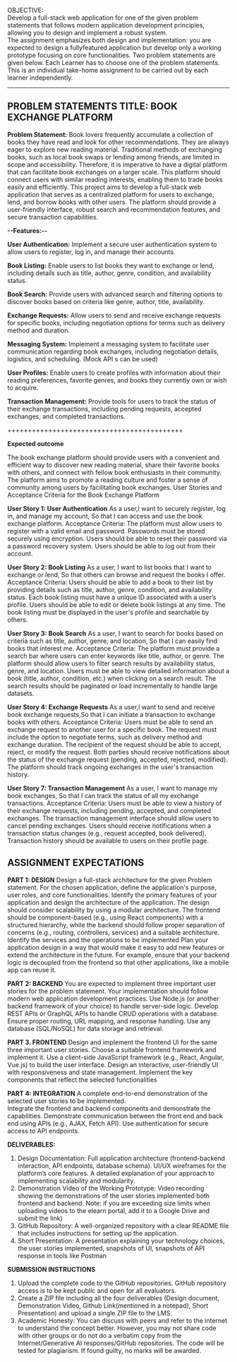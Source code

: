 OBJECTIVE:  
Develop a full-stack web application for one of the given problem statements that follows modern application development principles, allowing you to design and implement a robust system.  
The assignment emphasizes both design and implementation: you are expected to design a fullyfeatured application but develop only a working prototype focusing on core functionalities. 
Two problem statements are given below. Each Learner has to choose one of the problem statements.  
This is an individual take-home assignment to be carried out by each learner independently. 
*******************************************
PROBLEM STATEMENTS 
TITLE: BOOK EXCHANGE PLATFORM 
----------------------------------
**Problem Statement:**
Book lovers frequently accumulate a collection of books they have read and look for other recommendations. They are always eager to explore new reading material. 
Traditional methods of exchanging books, such as local book swaps or lending among friends, are limited in scope and accessibility. 
Therefore, it is imperative to have a digital platform that can facilitate book exchanges on a larger scale. This platform should connect users with similar reading interests, 
enabling them to trade books easily and efficiently. This project aims to develop a full-stack web application that serves as a centralized platform for users to exchange, lend, and borrow books with other users. 
The platform should provide a user-friendly interface, robust search and recommendation features, and secure transaction capabilities. 

**--Features:--** 

**User Authentication:** Implement a secure user authentication system to allow users to register, log in, and manage their accounts. 

**Book Listing:** Enable users to list books they want to exchange or lend, including details such as title, author, genre, condition, and availability status. 

**Book Search:** Provide users with advanced search and filtering options to discover books based on criteria like genre, author, title, availability. 

**Exchange Requests:** Allow users to send and receive exchange requests for specific books, including negotiation options for terms such as delivery method and duration. 

**Messaging System:** Implement a messaging system to facilitate user communication regarding book exchanges, including negotiation details, logistics, and scheduling. (Mock API s can be used) 

**User Profiles:** Enable users to create profiles with information about their reading preferences, favorite genres, and books they currently own or wish to acquire. 

**Transaction Management:** Provide tools for users to track the status of their exchange transactions, including pending requests, accepted exchanges, and completed transactions. 

+++++++++++++++++++++++++++++++++++++++++++

**Expected outcome** 

The book exchange platform should provide users with a convenient and efficient way to discover new reading material, share their favorite books with others, 
and connect with fellow book enthusiasts in their community. The platform aims to promote a reading culture and foster a sense of community among users by facilitating book exchanges. 
User Stories and Acceptance Criteria for the Book Exchange Platform 
 
**User Story 1: User Authentication** 
As a user,I want to securely register, log in, and manage my account, So that I can access and use the book exchange platform. 
Acceptance Criteria: 
The platform must allow users to register with a valid email and password. 
Passwords must be stored securely using encryption. 
Users should be able to reset their password via a password recovery system. Users should be able to log out from their account. 
 
**User Story 2: Book Listing** 
As a user, I want to list books that I want to exchange or lend, So that others can browse and request the books I offer. Acceptance Criteria: 
Users should be able to add a book to their list by providing details such as title, author, genre, condition, and availability status. 
Each book listing must have a unique ID associated with a user’s profile. Users should be able to edit or delete book listings at any time. 
The book listing must be displayed in the user's profile and searchable by others. 
 
**User Story 3: Book Search** 
As a user, I want to search for books based on criteria such as title, author, genre, and location, So that I can easily find books that interest me. 
Acceptance Criteria: 
The platform must provide a search bar where users can enter keywords like title, author, or genre. The platform should allow users to filter search results by availability status, genre, and location. 
Users must be able to view detailed information about a book (title, author, condition, etc.) when clicking on a search result. 
The search results should be paginated or load incrementally to handle large datasets. 
 
**User Story 4: Exchange Requests** 
As a user,I want to send and receive book exchange requests,So that I can initiate a transaction to exchange books with others. 
Acceptance Criteria: 
Users must be able to send an exchange request to another user for a specific book. 
The request must include the option to negotiate terms, such as delivery method and exchange duration. 
The recipient of the request should be able to accept, reject, or modify the request. 
Both parties should receive notifications about the status of the exchange request (pending, accepted, rejected, modified). 
The platform should track ongoing exchanges in the user's transaction history. 


 
**User Story 7: Transaction Management**
As a user, I want to manage my book exchanges, So that I can track the status of all my exchange transactions. Acceptance Criteria: 
Users must be able to view a history of their exchange requests, including pending, accepted, and completed exchanges. 
The transaction management interface should allow users to cancel pending exchanges. 
Users should receive notifications when a transaction status changes (e.g., request accepted, book delivered). 
Transaction history should be available to users on their profile page.

**ASSIGNMENT EXPECTATIONS**
-------------------------

**PART 1: DESIGN**
Design a full-stack architecture for the given Problem statement. For the chosen application, define the application's purpose, user roles, and core functionalities. Identify the primary features of your application and design the architecture of the application. 
The design should consider scalability by using a modular architecture. The frontend should be component-based (e.g., using React components) with a structured hierarchy, while the backend should follow proper separation of concerns (e.g., routing, controllers, services) and a suitable architecture. Identify the services and the operations to be implemented 
Plan your application design in a way that would make it easy to add new features or extend the architecture in the future. For example, ensure that your backend logic is decoupled from the frontend so that other applications, like a mobile app can reuse it. 
 
 
 
**PART 2: BACKEND** 
You are expected to implement three important user stories for the problem statement. Your implementation should follow modern web application development practices. 
Use Node.js (or another backend framework of your choice) to handle server-side logic. Develop REST APIs or GraphQL APIs to handle CRUD operations with a database. Ensure proper routing, URL mapping, and response handling. Use any database (SQL/NoSQL) for data storage and retrieval. 
 
**PART 3. FRONTEND** 
Design and implement the frontend UI for the same three important user stories. Choose a suitable frontend framework and implement it. Use a client-side JavaScript framework (e.g., React, Angular, Vue.js) to build the user interface. Design an interactive, user-friendly UI with responsiveness and state management. Implement the key components that reflect the selected functionalities  
 
**PART 4: INTEGRATION** 
A complete end-to-end demonstration of the selected user stories to be implemented.  
Integrate the frontend and backend components and demonstrate the capabilities. Demonstrate communication between the front end and back end using APIs (e.g., AJAX, Fetch API). Use authentication for secure access to API endpoints. 

**DELIVERABLES:**

1.	Design Documentation: Full application architecture (frontend-backend interaction, API endpoints, database schema). UI/UX wireframes for the platform’s core features. A detailed explanation of your approach to implementing scalability and modularity. 
2.	Demonstration Video of the Working Prototype: Video recording showing the demonstrations of the user stories implemented both frontend and backend. 
Note: if you are exceeding size limits when uploading videos to the elearn portal, add it to a Google Drive and submit the link)  
3.	GitHub Repository: A well-organized repository with a clear README file that includes instructions for setting up the application. 
4.	Short Presentation: A presentation explaining your technology choices, the user stories implemented, snapshots of UI, snapshots of API response in tools like Postman
   
**SUBMISSION INSTRUCTIONS** 
       
1.	Upload the complete code to the GitHub repositories. GitHub repository access is to be kept public and open for all evaluators.  
2.	Create a ZIP file including all the four deliverables (Design document, Demonstration Video, Github Link(mentioned in a notepad), Short Presentation) and upload a single ZIP file to the LMS. 
3.	Academic Honesty: You can discuss with peers and refer to the internet to understand the concept better. However, you may not share code with other groups or do not do a verbatim copy from the Internet/Generative AI responses/GitHub repositories. The code will be tested for plagiarism. If found guilty, no marks will be awarded. 
